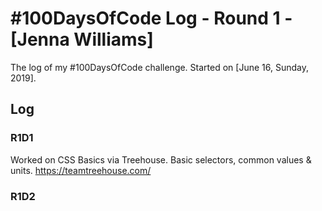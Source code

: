 # #100DaysOfCode Log - Round 1 - [Jenna Williams]

The log of my #100DaysOfCode challenge. Started on [June 16, Sunday, 2019].

## Log

### R1D1 
Worked on CSS Basics via Treehouse. Basic selectors, common values & units. https://teamtreehouse.com/

### R1D2
